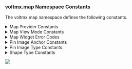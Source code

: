                             

### voltmx.map Namespace Constants

The voltmx.map namespace defines the following constants.


<details close markdown="block"><summary>Map Provider Constants</summary>

* * *

The Map Provider Constants enable your app to select which map provider to use.

| Constant | Description |
| --- | --- |
| voltmx.map.MAP\_PROVIDER\_BING | Select Bing as the map provider. |
| voltmx.map.MAP\_PROVIDER\_GOOGLE | Select Google as the map provider. |

  

</details>
<details close markdown="block"><summary>Map View Mode Constants</summary>

* * *

Use the Map View Mode Constants to configure which map view your app selects.

| Constant | Description |
| --- | --- |
| voltmx.map.MAP\_VIEW\_MODE\_NORMAL | View the map in whatever mode is the default for the map provider. |
| voltmx.map.MAP\_VIEW\_MODE\_SATELLITE | View the map as a satellite image. |
| voltmx.map.MAP\_VIEW\_MODE\_STREET | View the map as a street map. |
| voltmx.map.MAP\_VIEW\_MODE\_TRAFFIC | View traffic information on the map. |

  

</details>
<details close markdown="block"><summary>Map Widget Error Codes</summary>

* * *

The following table lists the error codes that the Map widget generates.

| Constant | Description |
| --- | --- |
| voltmx.map.ROUTE\_SEARCH\_INVALID\_REQUEST | The format of the route search request was invalid. |
| voltmx.map.ROUTE\_SEARCH\_LIMIT\_EXCEEDED | The service has received too many requests from your application within the allowed time period. For Android, below are the usage limits imposed by Google Map Service. Up to 8 waypoints for Google Map free API and 23 waypoints for Google Map for Work in each request 2500 & 100000 direction requests per 24 hour period for free API and work api respectively. 2 and 10 requests per second for free API and work API respectively. |
| voltmx.map.ROUTE\_SEARCH\_NETWORK\_FAILURE | The request failed due to network failure. |
| voltmx.map.ROUTE\_SEARCH\_PLACE\_NOT\_FOUND | At least one of the locations specified in the request's source, destination, or waypoints could not be found. |
| voltmx.map.ROUTE\_SEARCH\_UNKNOWN\_ERROR | An unknown error occurred. |

  

</details>
<details close markdown="block"><summary>Pin Image Anchor Constants</summary>

* * *

The Pin Image Anchor Constants define the positions that your app can anchor a pin image to on a map. The image positions are illustrated in the image below.

![](resources/images/pinimageanchorpositions_445x240.png)

| Constant | Description |
| --- | --- |
| voltmx.map.PIN\_IMG\_ANCHOR\_BOTTOM\_CENTER | Anchors the pin image at the bottom center position. |
| voltmx.map.PIN\_IMG\_ANCHOR\_BOTTOM\_LEFT | Anchors the pin image by its lower left corner. |
| voltmx.map.PIN\_IMG\_ANCHOR\_BOTTOM\_RIGHT | Anchors the pin image by its lower right corner. |
| voltmx.map.PIN\_IMG\_ANCHOR\_CENTER | Anchors the pin image at the center position. |
| voltmx.map.PIN\_IMG\_ANCHOR\_MIDDLE\_LEFT | Anchors the pin image at the middle left position of the image. |
| voltmx.map.PIN\_IMG\_ANCHOR\_MIDDLE\_RIGHT | Anchors the pin image at the middle right position of the image. |
| voltmx.map.PIN\_IMG\_ANCHOR\_TOP\_CENTER | Anchors the pin image at the top center position. |
| voltmx.map.PIN\_IMG\_ANCHOR\_TOP\_LEFT | Anchors the pin image by its upper left corner. |
| voltmx.map.PIN\_IMG\_ANCHOR\_TOP\_RIGHT | Anchors the pin image by its upper right corner. |

  

</details>
<details close markdown="block"><summary>Pin Image Type Constants</summary>

* * *

These constants define the types of images that can be used with maps.

| Constant | Description |
| --- | --- |
| voltmx.map.PIN\_IMG\_SRC\_TYPE\_BASE64 | Indicates that the pin image should be created out of given a base64 string. |
| voltmx.map.PIN\_IMG\_SRC\_TYPE\_FILE\_PATH | Indicates that the pin image is available in internal file system. The specified value can be either an absolute path or a File object. |
| voltmx.map.PIN\_IMG\_SRC\_TYPE\_IMAGE | Indicates that the pin image is of type Image object |
| voltmx.map.PIN\_IMG\_SRC\_TYPE\_RESOURCES | Indicates that the pin image is available in bundled resources. |

</details>
<details close markdown="block"><summary>Shape Type Constants</summary>

* * *

The following constants identify the shapes that can be drawn on maps.

| Constant | Description |
| --- | --- |
| voltmx.map.SHAPE\_TYPE\_POLYGON | The shape is a polygon. |
| voltmx.map.SHAPE\_TYPE\_POLYLINE | The shape is a polyline. |
| voltmx.map.SHAPE\_TYPE\_CIRCLE | The shape is a circle. |

</details>

![](resources/prettify/onload.png)
